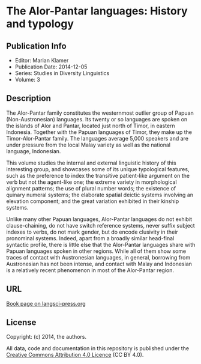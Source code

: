 # The Alor-Pantar languages: History and typology

## Publication Info

- Editor: Marian Klamer
- Publication Date: 2014-12-05
- Series: Studies in Diversity Linguistics 
- Volume: 3

## Description

The Alor-Pantar family constitutes the westernmost outlier group of Papuan (Non-Austronesian) languages. Its twenty or so languages are spoken on the islands of Alor and Pantar, located just north of Timor, in eastern Indonesia. Together with the Papuan languages of Timor, they make up the Timor-Alor-Pantar family. The languages average 5,000 speakers and are under pressure from the local Malay variety as well as the national language, Indonesian.

This volume studies the internal and external linguistic history of this interesting group, and showcases some of its unique typological features, such as the preference to index the transitive patient-like argument on the verb but not the agent-like one; the extreme variety in morphological alignment patterns; the use of plural number words; the existence of quinary numeral systems; the elaborate spatial deictic systems involving an elevation component; and the great variation exhibited in their kinship systems.

Unlike many other Papuan languages, Alor-Pantar languages do not exhibit clause-chaining, do not have switch reference systems, never suffix subject indexes to verbs, do not mark gender, but do encode clusivity in their pronominal systems. Indeed, apart from a broadly similar head-final syntactic profile, there is little else that the Alor-Pantar languages share with Papuan languages spoken in other regions. While all of them show some traces of contact with Austronesian languages, in general, borrowing from Austronesian has not been intense, and contact with Malay and Indonesian is a relatively recent phenomenon in most of the Alor-Pantar region.

## URL

[Book page on langsci-press.org](http://langsci-press.org/catalog/book/22)


## License

Copyright: (c) 2014, the authors.

All data, code and documentation in this repository is published under the
[Creative Commons Attribution 4.0 Licence](http://creativecommons.org/licenses/by/4.0/)
(CC BY 4.0).
